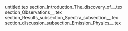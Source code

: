 untitled.tex
section_Introduction_The_discovery_of__.tex
section_Observations__.tex
section_Results_subsection_Spectra_subsection__.tex
section_discussion_subsection_Emission_Physics__.tex
